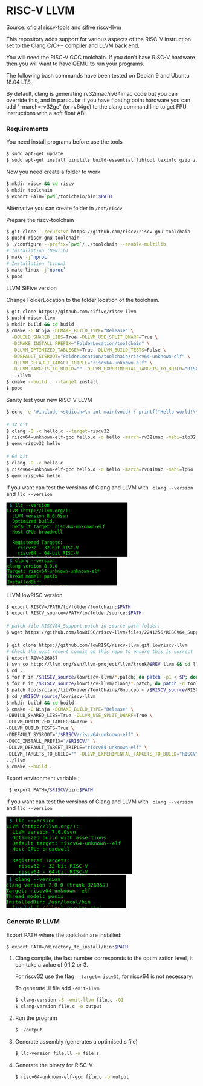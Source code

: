 # RISC-V LLVM 

Source: [oficial riscv-tools](https://github.com/riscv/riscv-tools) and [sifive riscv-llvm](https://github.com/sifive/riscv-llvm)

This repository adds support for various aspects of the RISC-V instruction set to the Clang C/C++ compiler and LLVM back end.

You will need the RISC-V GCC toolchain. If you don't have RISC-V hardware then you will want to have QEMU to run your programs.

The following bash commands have been tested on Debian 9 and Ubuntu 18.04 LTS.

By default, clang is generating rv32imac/rv64imac code but you can override this, and in particular if you have floating point hardware you can add "-march=rv32gc" (or rv64gc) to the clang command line to get FPU instructions with a soft float ABI.

### Requirements

You need install programs before use the tools

```bash
$ sudo apt-get update
$ sudo apt-get install binutils build-essential libtool texinfo gzip zip unzip patchutils curl git make cmake ninja-build automake bison flex gperf grep sed gawk python bc zlib1g-dev libexpat1-dev libmpc-dev libglib2.0-dev libfdt-dev libpixman-1-dev
```

Now you need create a folder to work

```bash
$ mkdir riscv && cd riscv
$ mkdir toolchain
$ export PATH=`pwd`/toolchain/bin:$PATH
```

Alternative you can create folder in ``/opt/riscv`` 

Prepare the riscv-toolchain

```bash
$ git clone --recursive https://github.com/riscv/riscv-gnu-toolchain
$ pushd riscv-gnu-toolchain
$ ./configure --prefix=`pwd`/../toolchain --enable-multilib
# Installation (Newlib)
$ make -j`nproc`
# Installation (Linux)
$ make linux -j`nproc`
$ popd
```

LLVM SiFive version

Change FolderLocation to the folder location of the toolchain.

```bash
$ git clone https://github.com/sifive/riscv-llvm
$ pushd riscv-llvm
$ mkdir build && cd build
$ cmake -G Ninja -DCMAKE_BUILD_TYPE="Release" \
  -DBUILD_SHARED_LIBS=True -DLLVM_USE_SPLIT_DWARF=True \
  -DCMAKE_INSTALL_PREFIX="FolderLocation/toolchain" \
  -DLLVM_OPTIMIZED_TABLEGEN=True -DLLVM_BUILD_TESTS=False \
  -DDEFAULT_SYSROOT="FolderLocation/toolchain/riscv64-unknown-elf" \
  -DLLVM_DEFAULT_TARGET_TRIPLE="riscv64-unknown-elf" \
  -DLLVM_TARGETS_TO_BUILD="" -DLLVM_EXPERIMENTAL_TARGETS_TO_BUILD="RISCV" \
  ../llvm
$ cmake --build . --target install
$ popd
```

Sanity test your new RISC-V LLVM

```bash
$ echo -e '#include <stdio.h>\n int main(void) { printf("Hello world!\\n"); return 0; }' > hello.c

# 32 bit
$ clang -O -c hello.c --target=riscv32
$ riscv64-unknown-elf-gcc hello.o -o hello -march=rv32imac -mabi=ilp32
$ qemu-riscv32 hello

# 64 bit
$ clang -O -c hello.c
$ riscv64-unknown-elf-gcc hello.o -o hello -march=rv64imac -mabi=lp64
$ qemu-riscv64 hello
```

If you want can test the versions of Clang and LLVM with `` clang --version`` and ``llc --version``  

![](images/llc.png) ![](images/clang.png)



LLVM lowRISC version

```bash
$ export RISCV=/PATH/to/folder/toolchain:$PATH
$ export RISCV_source=/PATH/to/folder/source:$PATH

# patch file RISCV64_Support.patch in source path folder:
$ wget https://github.com/lowRISC/riscv-llvm/files/2241256/RISCV64_Support.patch.txt -O RISCV64_Support.patch

$ git clone https://github.com/lowRISC/riscv-llvm.git lowriscv-llvm
# Check the most recent commit on this repo to ensure this is correct
$ export REV=326957
$ svn co http://llvm.org/svn/llvm-project/llvm/trunk@$REV llvm && cd llvm/tools && svn co http://llvm.org/svn/llvm-project/cfe/trunk@$REV clang
$ cd ..
$ for P in /$RISCV_source/lowriscv-llvm/*.patch; do patch -p1 < $P; done
$ for P in /$RISCV_source/lowriscv-llvm/clang/*.patch; do patch -d tools/clang -p1 < $P; done
$ patch tools/clang/lib/Driver/ToolChains/Gnu.cpp < /$RISCV_source/RISCV64_Support.patch
$ cd /$RISCV_source/lowriscv-llvm
$ mkdir build && cd build	
$ cmake -G Ninja -DCMAKE_BUILD_TYPE="Release" \
-DBUILD_SHARED_LIBS=True -DLLVM_USE_SPLIT_DWARF=True \
-DLLVM_OPTIMIZED_TABLEGEN=True \
-DLLVM_BUILD_TESTS=True \
-DDEFAULT_SYSROOT="/$RISCV/riscv64-unknown-elf" \
-DGCC_INSTALL_PREFIX="/$RISCV/" \
-DLLVM_DEFAULT_TARGET_TRIPLE="riscv64-unknown-elf" \
-DLLVM_TARGETS_TO_BUILD="" -DLLVM_EXPERIMENTAL_TARGETS_TO_BUILD="RISCV" \
../llvm
$ cmake --build .
```

Export environment variable :

```bash
 $ export PATH=/$RISCV/bin:$PATH
```

If you want can test the versions of Clang and LLVM with `` clang --version`` and ``llc --version``  

  ![](images/llc-7.png) ![](images/clang-7.png)



### Generate IR LLVM 

Export PATH where the toolchain are installed:

```bash
$ export PATH=/directory_to_install/bin:$PATH
```

1. Clang compile, the last number corresponds to the optimization level, it can take a value of 0,1,2 or 3.

   For riscv32 use the flag ``--target=riscv32``, for riscv64 is not necessary.

   To generate .ll file add ``-emit-llvm``

   ```bash
   $ clang-version -S -emit-llvm file.c -O1
   $ clang-version file.c -o output
   ```

2. Run the program

   ```bash
   $ ./output
   ```

3. Generate assembly (generates a optimised.s file)

   ```bash
   $ llc-version file.ll -o file.s
   ```

4. Generate the binary for RISC-V

   ```bash
   $ riscv64-unknown-elf-gcc file.o -o output
   ```

